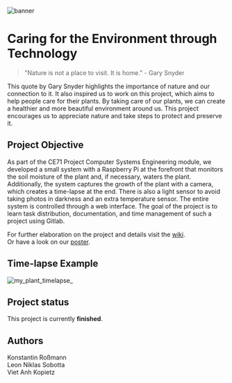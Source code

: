 ![banner](/uploads/85530790acc35b51942ebf189f136cf8/Unbenannt.PNG)

# Caring for the Environment through Technology 
> "Nature is not a place to visit. It is home." - Gary Snyder

This quote by Gary Snyder highlights the importance of nature and our connection to it. It also inspired us to work on this project, which aims to help people care for their plants. By taking care of our plants, we can create a healthier and more beautiful environment around us. This project encourages us to appreciate nature and take steps to protect and preserve it.

## Project Objective

As part of the CE71 Project Computer Systems Engineering module, we developed a small system with a Raspberry Pi at the forefront that monitors the soil moisture of the plant and, if necessary, waters the plant. Additionally, the system captures the growth of the plant with a camera, which creates a time-lapse at the end. There is also a light sensor to avoid taking photos in darkness and an extra temperature sensor. The entire system is controlled through a web interface. The goal of the project is to learn task distribution, documentation, and time management of such a project using Gitlab.

For further elaboration on the project and details visit the [wiki](https://gitlab.rz.htw-berlin.de/c71_cse/2022ws_team2/-/wikis/home).\
Or have a look on our [poster](https://gitlab.rz.htw-berlin.de/c71_cse/2022ws_team2/-/blob/main/documentation/Plakat.pdf).

## Time-lapse Example
![my_plant_timelapse_](/uploads/f09af64c5a8c6ef3061cf4effcea2997/my_plant_timelapse__AdobeExpress_1_.gif)

## Project status
This project is currently **finished**.

## Authors
Konstantin Roßmann\
Leon Niklas Sobotta\
Viet Anh Kopietz

